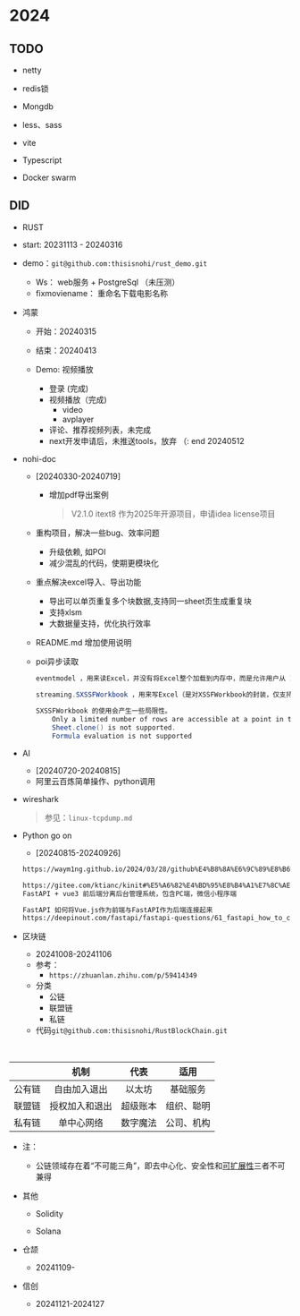 # 2024



## TODO

* netty

* redis锁

* Mongdb

* less、sass

* vite 

* Typescript

* Docker swarm

  



## DID

*  RUST

  * start: 20231113 - 20240316

  * demo：`git@github.com:thisisnohi/rust_demo.git`
    * Ws： web服务 + PostgreSql   （未压测）
    * fixmoviename： 重命名下载电影名称


* 鸿蒙

  * 开始：20240315

  * 结束：20240413
  * Demo: 视频播放
    * 登录 (完成)
    * 视频播放（完成)
      * video
      * avplayer
    * 评论、推荐视频列表，未完成
    * next开发申请后，未推送tools，放弃 （: end 20240512


* nohi-doc

  * [20240330-20240719]

    * 增加pdf导出案例
        > V2.1.0 itext8 作为2025年开源项目，申请idea license项目

  * 重构项目，解决一些bug、效率问题
    * 升级依赖, 如POI
    * 减少混乱的代码，使期更模块化

  * 重点解决excel导入、导出功能
    * 导出可以单页重复多个块数据,支持同一sheet页生成重复块
    * 支持xlsm
    * 大数据量支持，优化执行效率

  * README.md 增加使用说明

  * poi异步读取

    ```java
    eventmodel ，用来读Excel，并没有将Excel整个加载到内存中，而是允许用户从 InputStream 每读取一些信息，就交给 回调函数 或 监听器 ，至于丢弃，存储还是怎么处理这些内容，都交由用户。
    
    streaming.SXSSFWorkbook ，用来写Excel（是对XSSFWorkbook的封装，仅支持.xlsx），通过 滑动窗口 来实现，只在内存中保留滑动窗口允许存在的行数，超出的行Rows被写出到临时文件，当调用write(OutputStream stream)方法写出内容时，再直接从临时内存写出到目标 OutputStream 。 
     
    SXSSFWorkbook 的使用会产生一些局限性。
    	Only a limited number of rows are accessible at a point in time.
    	Sheet.clone() is not supported.
    	Formula evaluation is not supported
    ```

* AI
  * [20240720-20240815]
  * 阿里云百炼简单操作、python调用

* wireshark

  > 参见：`linux-tcpdump.md`

* Python go on 

  * [20240815-20240926]

  ```html
  https://waym1ng.github.io/2024/03/28/github%E4%B8%8A%E6%9C%89%E8%B6%A3%E7%9A%84%E9%A1%B9%E7%9B%AE(%E5%80%BC%E5%BE%97star)/
  
  https://gitee.com/ktianc/kinit#%E5%A6%82%E4%BD%95%E8%B4%A1%E7%8C%AE
  FastAPI + vue3 前后端分离后台管理系统，包含PC端，微信小程序端
  
  FastAPI 如何将Vue.js作为前端与FastAPI作为后端连接起来
  https://deepinout.com/fastapi/fastapi-questions/61_fastapi_how_to_connect_vuejs_as_frontend_and_fastapi_as_backend.html
  ```



* 区块链
  * 20241008-20241106
  * 参考：
    * `https://zhuanlan.zhihu.com/p/59414349`
  * 分类
    * 公链
    * 联盟链
    * 私链
  * 代码`git@github.com:thisisnohi/RustBlockChain.git`

​				

|        |      机制      |   代表   |    适用    |
| ------ | :------------: | :------: | :--------: |
| 公有链 |  自由加入退出  |  以太坊  |  基础服务  |
| 联盟链 | 授权加入和退出 | 超级账本 | 组织、聪明 |
| 私有链 |   单中心网络   | 数字魔法 | 公司、机构 |

* 注：

  * 公链领域存在着“不可能三角”，即去中心化、安全性和[可扩展性](https://zhida.zhihu.com/search?content_id=175492315&content_type=Article&match_order=1&q=可扩展性&zhida_source=entity)三者不可兼得

* 其他

  * Solidity

  * Solana

* 仓颉
  * 20241109-

* 信创
  * 20241121-2024127
